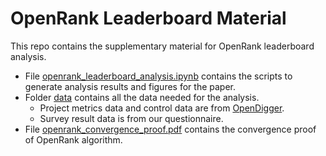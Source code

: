 # OpenRank Leaderboard Material

This repo contains the supplementary material for OpenRank leaderboard analysis.

- File [openrank_leaderboard_analysis.ipynb](openrank_leaderboard_analysis.ipynb) contains the scripts to generate analysis results and figures for the paper.
- Folder [data](data) contains all the data needed for the analysis.
    - Project metrics data and control data are from [OpenDigger](https://github.com/X-lab2017/open-digger).
    - Survey result data is from our questionnaire.
- File [openrank_convergence_proof.pdf](openrank_convergence_proof.pdf) contains the convergence proof of OpenRank algorithm.
